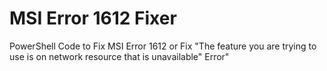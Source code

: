 # MSI Error 1612 Fixer
 PowerShell Code to Fix MSI Error 1612 or Fix "The feature you are trying to use is on network resource that is unavailable" Error"
